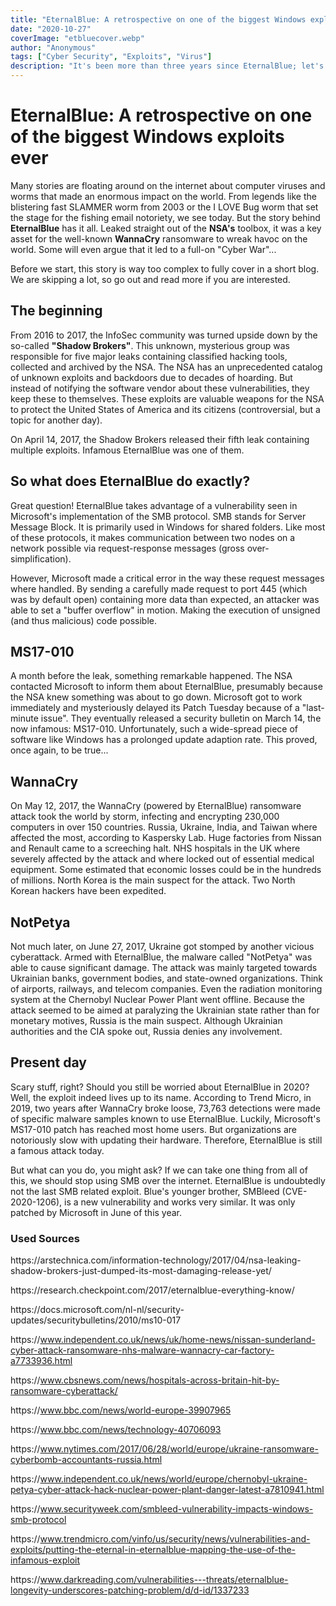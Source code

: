 ```yaml
---
title: "EternalBlue: A retrospective on one of the biggest Windows exploits ever"
date: "2020-10-27"
coverImage: "etbluecover.webp"
author: "Anonymous"
tags: ["Cyber Security", "Exploits", "Virus"]
description: "It's been more than three years since EternalBlue; let's do a recap."
---
```



# EternalBlue: A retrospective on one of the biggest Windows exploits ever

Many stories are floating around on the internet about computer viruses and worms that made an enormous impact on the world. From legends like the blistering fast SLAMMER worm from 2003 or the I LOVE Bug worm that set the stage for the fishing email notoriety, we see today. But the story behind **EternalBlue** has it all. Leaked straight out of the **NSA's** toolbox, it was a key asset for the well-known **WannaCry** ransomware to wreak havoc on the world. Some will even argue that it led to a full-on "Cyber War"...

Before we start, this story is way too complex to fully cover in a short blog. We are skipping a lot, so go out and read more if you are interested.
## The beginning

From 2016 to 2017, the InfoSec community was turned upside down by the so-called **"Shadow Brokers"**. This unknown, mysterious group was responsible for five major leaks containing classified hacking tools, collected and archived by the NSA. The NSA has an unprecedented catalog of unknown exploits and backdoors due to decades of hoarding. But instead of notifying the software vendor about these vulnerabilities, they keep these to themselves. These exploits are valuable weapons for the NSA to protect the United States of America and its citizens (controversial, but a topic for another day).

On April 14, 2017, the Shadow Brokers released their fifth leak containing multiple exploits. Infamous EternalBlue was one of them.

## So what does EternalBlue do exactly?

Great question! EternalBlue takes advantage of a vulnerability seen in Microsoft's implementation of the SMB protocol. SMB stands for Server Message Block. It is primarily used in Windows for shared folders. Like most of these protocols, it makes communication between two nodes on a network possible via request-response messages (gross over-simplification).

However, Microsoft made a critical error in the way these request messages where handled. By sending a carefully made request to port 445 (which was by default open) containing more data than expected, an attacker was able to set a "buffer overflow" in motion. Making the execution of unsigned (and thus malicious) code possible.


## MS17-010
A month before the leak, something remarkable happened. The NSA contacted Microsoft to inform them about EternalBlue, presumably because the NSA knew something was about to go down. Microsoft got to work immediately and mysteriously delayed its Patch Tuesday because of a "last-minute issue". They eventually released a security bulletin on March 14, the now infamous: MS17-010. Unfortunately, such a wide-spread piece of software like Windows has a prolonged update adaption rate. This proved, once again, to be true...

## WannaCry
On May 12, 2017, the WannaCry (powered by EternalBlue) ransomware attack took the world by storm, infecting and encrypting 230,000 computers in over 150 countries. Russia, Ukraine, India, and Taiwan where affected the most, according to Kaspersky Lab. Huge factories from Nissan and Renault came to a screeching halt. NHS hospitals in the UK where severely affected by the attack and where locked out of essential medical equipment. Some estimated that economic losses could be in the hundreds of millions. North Korea is the main suspect for the attack. Two North Korean hackers have been expedited. 

## NotPetya
Not much later, on June 27, 2017, Ukraine got stomped by another vicious cyberattack. Armed with EternalBlue, the malware called "NotPetya" was able to cause significant damage. The attack was mainly targeted towards Ukrainian banks, government bodies, and state-owned organizations. Think of airports, railways, and telecom companies. Even the radiation monitoring system at the Chernobyl Nuclear Power Plant went offline. Because the attack seemed to be aimed at paralyzing the Ukrainian state rather than for monetary motives, Russia is the main suspect. Although Ukrainian authorities and the CIA spoke out, Russia denies any involvement.


## Present day
Scary stuff, right? Should you still be worried about EternalBlue in 2020? Well, the exploit indeed lives up to its name. According to Trend Micro, in 2019, two years after WannaCry broke loose, 73,763 detections were made of specific malware samples known to use EternalBlue. Luckily, Microsoft's MS17-010 patch has reached most home users. But organizations are notoriously slow with updating their hardware. Therefore, EternalBlue is still a famous attack today.

But what can you do, you might ask? If we can take one thing from all of this, we should stop using SMB over the internet. EternalBlue is undoubtedly not the last SMB related exploit. Blue's younger brother, SMBleed (CVE-2020-1206), is a new vulnerability and works very similar. It was only patched by Microsoft in June of this year.

### Used Sources
https<span></span>://arstechnica.com/information-technology/2017/04/nsa-leaking-shadow-brokers-just-dumped-its-most-damaging-release-yet/

https<span></span>://research.checkpoint.com/2017/eternalblue-everything-know/

https<span></span>://docs.microsoft.com/nl-nl/security-updates/securitybulletins/2010/ms10-017

https<span></span>://www.independent.co.uk/news/uk/home-news/nissan-sunderland-cyber-attack-ransomware-nhs-malware-wannacry-car-factory-a7733936.html

https<span></span>://www.cbsnews.com/news/hospitals-across-britain-hit-by-ransomware-cyberattack/

https<span></span>://www.bbc.com/news/world-europe-39907965

https<span></span>://www.bbc.com/news/technology-40706093

https<span></span>://www.nytimes.com/2017/06/28/world/europe/ukraine-ransomware-cyberbomb-accountants-russia.html

https<span></span>://www.independent.co.uk/news/world/europe/chernobyl-ukraine-petya-cyber-attack-hack-nuclear-power-plant-danger-latest-a7810941.html

https<span></span>://www.securityweek.com/smbleed-vulnerability-impacts-windows-smb-protocol

https<span></span>://www.trendmicro.com/vinfo/us/security/news/vulnerabilities-and-exploits/putting-the-eternal-in-eternalblue-mapping-the-use-of-the-infamous-exploit

https<span></span>://www.darkreading.com/vulnerabilities---threats/eternalblue-longevity-underscores-patching-problem/d/d-id/1337233
